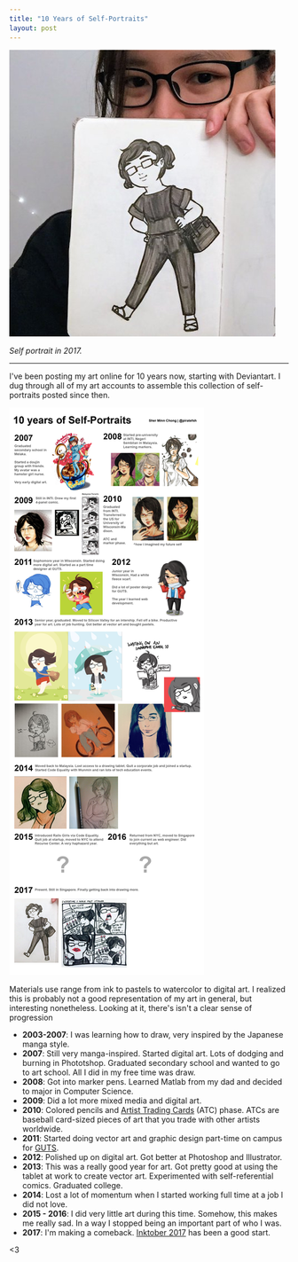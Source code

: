 ```yaml
---
title: "10 Years of Self-Portraits"
layout: post
---
```


![Self portrait 2017](/assets/images/art/sp-2017.jpg)

_Self portrait in 2017._

---

I've been posting my art online for 10 years now, starting with Deviantart. I dug through all of my art accounts to assemble this collection of self-portraits posted since then.

![10 years of self portraits](/assets/images/art/10-year-retro.png)

Materials use range from ink to pastels to watercolor to digital art. I realized this is probably not a good representation of my art in general, but interesting nonetheless. Looking at it, there's isn't a clear sense of progression

* **2003-2007**: I was learning how to draw, very inspired by the Japanese manga style.
* **2007**: Still very manga-inspired. Started digital art. Lots of dodging and burning in Phototshop. Graduated secondary school and wanted to go to art school. All I did in my free time was draw.
* **2008**: Got into marker pens. Learned Matlab from my dad and decided to major in Computer Science.
* **2009**: Did a lot more mixed media and digital art.
* **2010**: Colored pencils and [Artist Trading Cards](https://www.wikiwand.com/en/Artist_trading_cards) (ATC) phase. ATCs are baseball card-sized pieces of art that you trade with other artists worldwide.
* **2011**: Started doing vector art and graphic design part-time on campus for [GUTS](https://www.behance.net/gallery/6784125/GUTS).
* **2012**: Polished up on digital art. Got better at Photoshop and Illustrator.
* **2013**: This was a really good year for art. Got pretty good at using the tablet at work to create vector art. Experimented with self-referential comics. Graduated college.
* **2014**: Lost a lot of momentum when I started working full time at a job I did not love.
* **2015 - 2016**: I did very little art during this time. Somehow, this makes me really sad. In a way I stopped being an important part of who I was.
* **2017**: I'm making a comeback. [Inktober 2017](http://mrjakeparker.com/inktober) has been a good start.

<3